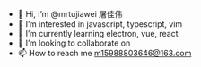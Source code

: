 - 👋 Hi, I’m @mrtujiawei 屠佳伟
- 👀 I’m interested in javascript, typescript, vim
- 🌱 I’m currently learning electron, vue, react
- 💞️ I’m looking to collaborate on 
- 📫 How to reach me m15988803646@163.com

<!---
mrtujiawei/mrtujiawei is a ✨ special ✨ repository because its `README.md` (this file) appears on your GitHub profile.
You can click the Preview link to take a look at your changes.
--->
